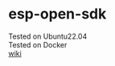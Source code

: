 # esp-open-sdk

 Tested on Ubuntu22.04
 <br>
Tested on Docker
 <br>
[wiki](https://github.com/LouisLee985/esp-open-sdk/wiki)
